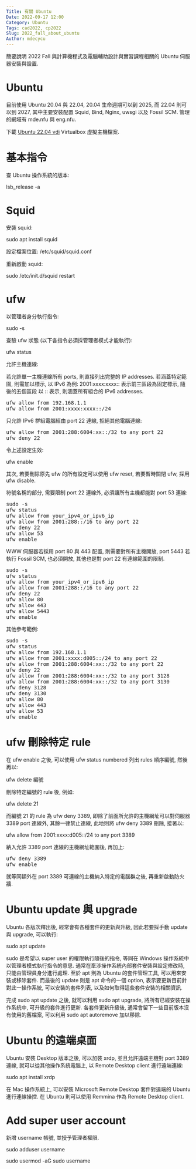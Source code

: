 ```yaml
---
Title: 有關 Ubuntu
Date: 2022-09-17 12:00
Category: Ubuntu
Tags: cad2022, cp2022
Slug: 2022_fall_about_ubuntu
Author: mdecycu
---
```


簡要說明 2022 Fall 與計算機程式及電腦輔助設計與實習課程相關的 Ubuntu 伺服器安裝與設置.

<!-- PELICAN_END_SUMMARY -->

Ubuntu
====

目前使用 Ubuntu 20.04 與 22.04, 20.04 生命週期可以到 2025, 而 22.04 則可以到 2027, 其中主要安裝配置 Squid, Bind, Nginx, uwsgi 以及 Fossil SCM. 管理的網域有 mde.nfu 與 eng.nfu.

下載 [Ubuntu 22.04 vdi] Virtualbox 虛擬主機檔案.

[Ubuntu 22.04 vdi]: https://nfuedu.sharepoint.com/:u:/s/cad2022/EfWBQcgCF1FKhNNlKWkfvcEBFDXS76R4GPTZaWtH2PIdjA?e=pOuKVD

基本指令
====

查 Ubuntu 操作系統的版本:

lsb_release -a 

Squid
====

安裝 squid:

sudo apt install squid

設定檔案位置: /etc/squid/squid.conf

重新啟動 squid:

sudo /etc/init.d/squid restart

ufw
====

以管理者身分執行指令:

sudo -s 

查驗 ufw 狀態 (以下各指令必須採管理者模式才能執行):

ufw status

允許主機連線:

若允許單一主機連線所有 ports, 則直接列出完整的 IP addresses. 若涵蓋特定範圍, 則需加以標示, 以 IPv6 為例: 
2001:xxxx:xxxx:: 表示前三區段為固定標示, 隨後的五個區段 以 :: 表示, 則涵蓋所有組合的 IPv6 addresses.

<pre class="brush: jscript">
ufw allow from 192.168.1.1
ufw allow from 2001:xxxx:xxxx::/24
</pre>

只允許 IPv6 群組電腦經由 port 22 連線, 拒絕其他電腦連線:

<pre class="brush: jscript">
ufw allow from 2001:288:6004:xx::/32 to any port 22
ufw deny 22
</pre>

令上述設定生效:

ufw enable

其次, 若要刪除原先 ufw 的所有設定可以使用 ufw reset, 若要暫時關閉 ufw, 採用 ufw disable.

符號名稱的部分, 需要限制 port 22 連線外, 必須讓所有主機都能對 port 53 連線:

<pre class="brush: jscript">
sudo -s 
ufw status
ufw allow from your_ipv4_or_ipv6_ip
ufw allow from 2001:288::/16 to any port 22
ufw deny 22
ufw allow 53
ufw enable
</pre>

WWW 伺服器若採用 port 80 與 443 配置, 則需要對所有主機開放, port 5443 若執行 Fossil SCM, 也必須開放, 其他也是對 port 22 有連線範圍的限制.

<pre class="brush: jscript">
sudo -s 
ufw status
ufw allow from your_ipv4_or_ipv6_ip
ufw allow from 2001:288::/16 to any port 22
ufw deny 22
ufw allow 80
ufw allow 443
ufw allow 5443
ufw enable
</pre>

其他參考範例:

<pre class="brush: jscript">
sudo -s
ufw status
ufw allow from 192.168.1.1
ufw allow from 2001:xxxx:d005::/24 to any port 22
ufw allow from 2001:288:6004:xx::/32 to any port 22
ufw deny 22
ufw allow from 2001:288:6004:xx::/32 to any port 3128
ufw allow from 2001:288:6004:xx::/32 to any port 3130
ufw deny 3128
ufw deny 3130
ufw allow 80
ufw allow 443
ufw allow 53
ufw enable
</pre>

ufw 刪除特定 rule
====

在 ufw enable 之後, 可以使用 ufw status numbered 列出 rules 順序編號, 然後再以:

ufw delete 編號

刪除特定編號的 rule 後, 例如: 

ufw delete 21

而編號 21 的 rule 為 ufw deny 3389, 即除了前面所允許的主機網址可以對伺服器 3389 port 連線外, 其餘一律禁止連線, 此地則將 ufw deny 3389 刪除, 接著以:

ufw allow from 2001:xxxx:d005::/24 to any port 3389 

納入允許 3389 port 連線的主機網址範圍後, 再加上:

<pre class="brush: jscript">
ufw deny 3389
ufw enable
</pre>

就等同額外在 port 3389 可連線的主機納入特定的電腦群之後, 再重新啟動防火牆.

Ubuntu update 與 upgrade
====

Ubuntu 各版次釋出後, 經常會有各種套件的更新與升級, 因此若要採手動 update 與 upgrade, 可以執行:

sudo apt update

sudo 是希望以 super user 的權限執行隨後的指令, 等同在 Windows 操作系統中以管理者模式執行指令的意思. 通常在牽涉操作系統內部套件安裝與設定修改時, 只能由管理員身分進行處理. 至於 apt 則為 Ubuntu 的套件管理工具, 可以用來安裝或移除套件. 而最後的 update 則是 apt 命令的一個 option, 表示要更新目前針對此一操作系統, 可以安裝的套件列表, 以及如何取得這些套件安裝的相關資訊.

完成 sudo apt update 之後, 就可以利用 sudo apt upgrade, 將所有已經安裝在操作系統中, 可升級的套件進行更新. 各套件更新升級後, 通常會留下一些目前版本沒有使用的舊檔案, 可以利用 sudo apt autoremove 加以移除.

Ubuntu 的遠端桌面
====

Ubuntu 安裝 Desktop 版本之後, 可以加裝 xrdp, 並且允許遠端主機對 port 3389 連線, 就可以從其他操作系統電腦上, 以 Remote Desktop client 進行遠端連線:

sudo apt install xrdp

在 Mac 操作系統上, 可以安裝 Microsoft Remote Desktop 套件對遠端的 Ubuntu 進行連線操控. 在 Ubuntu 則可以使用 Remmina 作為 Remote Desktop client.

Add super user account
====

新增 username 帳號, 並授予管理者權限.

sudo adduser username

sudo usermod -aG sudo username


